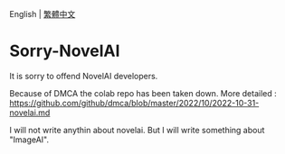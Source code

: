 English | [繁體中文](README_TCH.md)
# Sorry-NovelAI
It is sorry to offend NovelAI developers.

Because of DMCA the colab repo has been taken down. More detailed : https://github.com/github/dmca/blob/master/2022/10/2022-10-31-novelai.md

I will not write anythin about novelai. But I will write something about "ImageAI".
